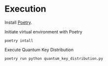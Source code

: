 # Execution

Install [Poetry](https://python-poetry.org/).

Initiate virtual environment with Poetry
```console
poetry intall
```

Execute Quantum Key Distribution
```console
poetry run python quantum_key_distribution.py
```

